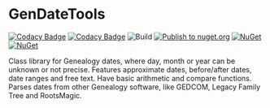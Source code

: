 # GenDateTools

[![Codacy Badge](https://app.codacy.com/project/badge/Grade/02a15a1df76543e6b883438bc32283e2)](https://www.codacy.com/gh/royviggo/GenDateTools/dashboard?utm_source=github.com&amp;utm_medium=referral&amp;utm_content=royviggo/GenDateTools&amp;utm_campaign=Badge_Grade)
[![Codacy Badge](https://app.codacy.com/project/badge/Coverage/02a15a1df76543e6b883438bc32283e2)](https://www.codacy.com/gh/royviggo/GenDateTools/dashboard?utm_source=github.com&utm_medium=referral&utm_content=royviggo/GenDateTools&utm_campaign=Badge_Coverage)
![Build](https://github.com/royviggo/GenDateTools/workflows/.NET%20Core/badge.svg)
[![Publish to nuget.org](https://github.com/royviggo/GenDateTools/actions/workflows/publish.yml/badge.svg)](https://github.com/royviggo/GenDateTools/actions/workflows/publish.yml)
[![NuGet](https://img.shields.io/nuget/v/GenDateTools.svg)](https://www.nuget.org/packages/GenDateTools)
[![NuGet](https://img.shields.io/nuget/dt/GenDateTools.svg)](https://www.nuget.org/packages/GenDateTools)

Class library for Genealogy dates, where day, month or year can be unknown or not precise. Features approximate dates, before/after dates, date ranges and free text. Have basic arithmetic and compare functions. Parses dates from other Genealogy software, like GEDCOM, Legacy Family Tree and RootsMagic.
